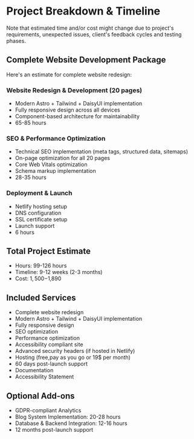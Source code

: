 # Project Breakdown & Timeline
Note that estimated time and/or cost might change due to project's requirements, unexpected issues, client's feedback cycles and testing phases.

## Complete Website Development Package
Here's an estimate for complete website redesign:

### Website Redesign & Development (20 pages)
- Modern Astro + Tailwind + DaisyUI implementation
- Fully responsive design across all devices
- Component-based architecture for maintainability
- 65-85 hours

### SEO & Performance Optimization
- Technical SEO implementation (meta tags, structured data, sitemaps)
- On-page optimization for all 20 pages
- Core Web Vitals optimization
- Schema markup implementation
- 28-35 hours

### Deployment & Launch
- Netlify hosting setup
- DNS configuration
- SSL certificate setup
- Launch support
- 6 hours

## Total Project Estimate
- Hours: 99-126 hours
- Timeline: 9-12 weeks (2-3 months)
- Cost: $1,500-$1,890

## Included Services
- Complete website redesign
- Modern Astro + Tailwind + DaisyUI implementation
- Fully responsive design
- SEO optimization
- Performance optimization
- Accessibility compliant site
- Advanced security headers (if hosted in Netlify)
- Hosting (free,pay as you go or 19$ per month)
- 60 days post-launch support
- Documentation
- Accessibility Statement

## Optional Add-ons
- GDPR-compliant Analytics
- Blog System Implementation: 20-28 hours
- Database & Backend Integration: 12-16 hours
- 12 months post-launch support
